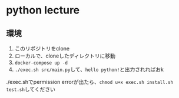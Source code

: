 # python lecture

## 環境
1. このリポジトリをclone
2. ローカルで、cloneしたディレクトリに移動
3. `docker-compose up -d`
4. `./exec.sh src/main.py`して、`hello python!`と出力されればおk

./exec.shでpermission errorが出たら、`chmod u+x exec.sh install.sh test.sh`してください